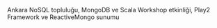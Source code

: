 Ankara NoSQL topluluğu, MongoDB ve Scala Workshop etkinliği, Play2 Framework ve ReactiveMongo sunumu

